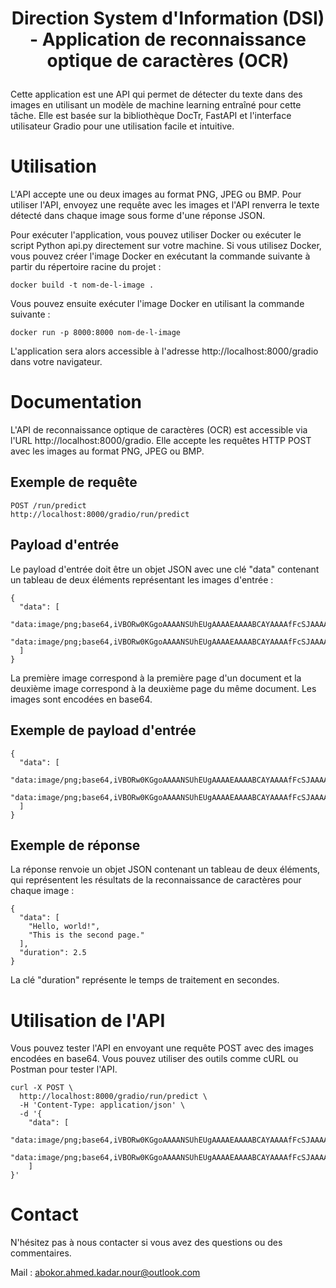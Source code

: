 # <p align="center">Direction System d'Information (DSI) - Application de reconnaissance optique de caractères (OCR) </p>

Cette application est une API qui permet de détecter du texte dans des images en utilisant un modèle de machine learning entraîné pour cette tâche. Elle est basée sur la bibliothèque DocTr, FastAPI et l'interface utilisateur Gradio pour une utilisation facile et intuitive.

# Utilisation

L'API accepte une ou deux images au format PNG, JPEG ou BMP. Pour utiliser l'API, envoyez une requête avec les images et l'API renverra le texte détecté dans chaque image sous forme d'une réponse JSON.

Pour exécuter l'application, vous pouvez utiliser Docker ou exécuter le script Python api.py directement sur votre machine. Si vous utilisez Docker, vous pouvez créer l'image Docker en exécutant la commande suivante à partir du répertoire racine du projet :

```
docker build -t nom-de-l-image .
```

Vous pouvez ensuite exécuter l'image Docker en utilisant la commande suivante :

```
docker run -p 8000:8000 nom-de-l-image
```

L'application sera alors accessible à l'adresse http://localhost:8000/gradio dans votre navigateur.

# Documentation

L'API de reconnaissance optique de caractères (OCR) est accessible via l'URL http://localhost:8000/gradio. Elle accepte les requêtes HTTP POST avec les images au format PNG, JPEG ou BMP.

## Exemple de requête

```
POST /run/predict
http://localhost:8000/gradio/run/predict
```

## Payload d'entrée

Le payload d'entrée doit être un objet JSON avec une clé "data" contenant un tableau de deux éléments représentant les images d'entrée :

```
{
  "data": [
    "data:image/png;base64,iVBORw0KGgoAAAANSUhEUgAAAAEAAAABCAYAAAAfFcSJAAAACklEQVR4nGMAAQAABQABDQottAAAAABJRU5ErkJggg==", 
    "data:image/png;base64,iVBORw0KGgoAAAANSUhEUgAAAAEAAAABCAYAAAAfFcSJAAAACklEQVR4nGMAAQAABQABDQottAAAAABJRU5ErkJggg=="
  ]
}
```

La première image correspond à la première page d'un document et la deuxième image correspond à la deuxième page du même document. Les images sont encodées en base64.

## Exemple de payload d'entrée

```
{
  "data": [
    "data:image/png;base64,iVBORw0KGgoAAAANSUhEUgAAAAEAAAABCAYAAAAfFcSJAAAACklEQVR4nGMAAQAABQABDQottAAAAABJRU5ErkJggg==", 
    "data:image/png;base64,iVBORw0KGgoAAAANSUhEUgAAAAEAAAABCAYAAAAfFcSJAAAACklEQVR4nGMAAQAABQABDQottAAAAABJRU5ErkJggg=="
  ]
}
```

## Exemple de réponse

La réponse renvoie un objet JSON contenant un tableau de deux éléments, qui représentent les résultats de la reconnaissance de caractères pour chaque image :

```
{
  "data": [
    "Hello, world!", 
    "This is the second page."
  ],
  "duration": 2.5
}
```

La clé "duration" représente le temps de traitement en secondes.

# Utilisation de l'API

Vous pouvez tester l'API en envoyant une requête POST avec des images encodées en base64. Vous pouvez utiliser des outils comme cURL ou Postman pour tester l'API.

```
curl -X POST \
  http://localhost:8000/gradio/run/predict \
  -H 'Content-Type: application/json' \
  -d '{
    "data": [
        "data:image/png;base64,iVBORw0KGgoAAAANSUhEUgAAAAEAAAABCAYAAAAfFcSJAAAACklEQVR4nGMAAQAABQABDQottAAAAABJRU5ErkJggg==", 
        "data:image/png;base64,iVBORw0KGgoAAAANSUhEUgAAAAEAAAABCAYAAAAfFcSJAAAACklEQVR4nGMAAQAABQABDQottAAAAABJRU5ErkJggg=="
    ]
}'
```

# Contact

N'hésitez pas à nous contacter si vous avez des questions ou des commentaires.

Mail : abokor.ahmed.kadar.nour@outlook.com
